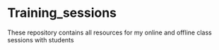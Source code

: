 # Training_sessions
These repository contains all resources for my online and offline class sessions with students
